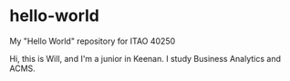 # hello-world
My "Hello World" repository for ITAO 40250

Hi, this is Will, and I'm a junior in Keenan.
I study Business Analytics and ACMS.
